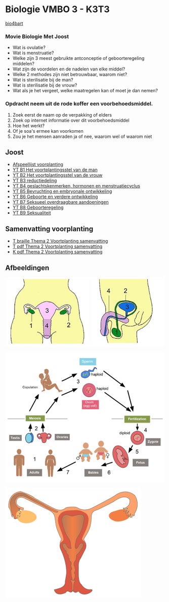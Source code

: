# Biologie VMBO 3 - K3T3

[bio4bart](https:/tinyurl.com/bio4bart)

### **Movie Biologie Met Joost**

- Wat is ovulatie?
- Wat is menstruatie?
- Welke zijn 3 meest gebruikte antconceptie of geboorteregeling middelen?
- Wat zijn de voordelen en de nadelen van elke middel?
- Welke 2 methodes zijn niet betrouwbaar, waarom niet?
- Wat is sterilisatie bij de man?
- Wat is sterilisatie bij de vrouw?
- Wat als je het vergeet, welke maatregelen kan of moet je dan nemen?


### **Opdracht neem uit de rode koffer een voorbehoedsmiddel.**

1. Zoek eerst de naam op de verpakking of elders
2. Zoek op internet informatie over dit voorbehoedsmiddel
1. Hoe het werkt?
2. Of je soa's ermee kan voorkomen
3. Zou je het mensen aanraden ja of nee, waarom wel of waarom niet 


## Joost
- [Afspeellijst voorplanting](https://youtube.com/playlist?list=PLr1tx9agautGYRFwXjPTb9RPI-Q9j8VzO&si=Bw3I-g_BGJ3mzwbG)
- [YT B1 Het voortplantingsstel van de man](https://youtu.be/O3WQzcfOFNg?si=jOdoYm-uw6LygmZI)
- [YT B2 Het voortplantingsstel van de vrouw](https://youtu.be/sRgaeigjjDA?si=R5xZnN_JqSjvRMCF)
- [YT B3 reductiedeling](https://www.youtube.com/watch?v=_txMOrnOdsw)
- [YT B4 geslachtskenmerken, hormonen en menstruatiecyclus](https://youtu.be/S0CulfLs2BI?si=SpO7bPMkXz-Zi-X9)
- [YT B5 Bevruchting en embryonale ontwikkeling](https://youtu.be/ioUFdUOHaO8?si=WwSvts2KUpEWPw2N)
- [YT B6 Geboorte en verdere ontwikkeling](https://youtu.be/_hNHioqILmo?si=rQ3H7wBysJ_EUo7P)
- [YT B7 Seksueel overdraagbare aandoeningen](https://youtu.be/T9uizuzK-48?si=K64ue6vcvKlkSWBz)
- [YT B8 Geboorteregeling](https://youtu.be/XG9qEsMbxrc?si=75R23e5LyywSCo0d)
- [YT B9 Seksualiteit](https://youtu.be/XG9qEsMbxrc?si=75R23e5LyywSCo0d)

## Samenvatting voorplanting
- [T braille Thema 2 Voortplanting samenvatting](samenvattingen/tl/T_voortplanting.md)
- [T pdf Thema 2 Voortplanting samenvatting](samenvattingen/tl/T_voortplanting.pdf)
- [K pdf Thema 2 Voortplanting samenvatting](samenvattingen/k/K_voortplanting.pdf)

## Afbeeldingen

![Vrouw en Man](pictures/voortplantingenontwikkeling/manvrouw.jpg)


![Levenscyclus](pictures/voortplantingenontwikkeling/levenscyclus.png)


![Vrouw dwarsdoorsnede](pictures/voortplantingenontwikkeling/vrouwdoorsnede.svg)





